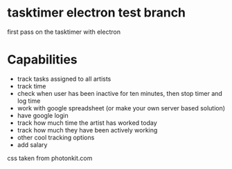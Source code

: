 # tasktimer electron test branch
first pass on the tasktimer with electron

# Capabilities

- track tasks assigned to all artists
- track time
- check when user has been inactive for ten minutes, then stop timer and log time
- work with google spreadsheet (or make your own server based solution)
- have google login
- track how much time the artist has worked today
- track how much they have been actively working
- other cool tracking options
- add salary

css taken from photonkit.com